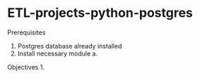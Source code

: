 # ETL-projects-python-postgres

Prerequisites
1. Postgres database already installed
2. Install necessary module
   a.  

Objectives
1. 
